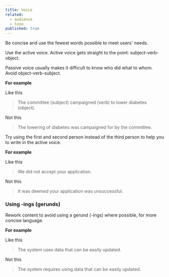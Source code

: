 ```yaml
---
title: Voice
related: 
  - audience
  - tone
published: true
---
```


Be concise and use the fewest words possible to meet users' needs.

Use the active voice. Active voice gets straight to the point: subject-verb-object.

Passive voice usually makes it difficult to know who did what to whom. Avoid object-verb-subject.

**For example**

Like this

> The committee (subject) campaigned (verb) to lower diabetes (object).

Not this

> The lowering of diabetes was campaigned for by the committee.

Try using the first and second person instead of the third person to help you to write in the active voice.

**For example**

Like this

> We did not accept your application.

Not this

> It was deemed your application was unsuccessful.

### Using -ings (gerunds)

Rework content to avoid using a gerund (-ings) where possible, for more concise language.

**For example**

Like this

> The system uses data that can be easily updated.

Not this

> The system requires using data that can be easily updated.